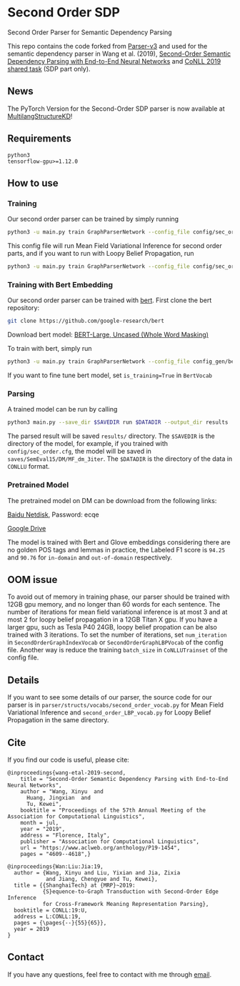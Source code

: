 # Second Order SDP
Second Order Parser for Semantic Dependency Parsing

This repo contains the code forked from [Parser-v3](https://github.com/tdozat/Parser-v3) and used for the semantic dependency parser in Wang et al. (2019), [Second-Order Semantic Dependency Parsing with End-to-End Neural Networks](https://arxiv.org/abs/1906.07880) and [CoNLL 2019 shared task](http://mrp.nlpl.eu/) (SDP part only). 

## News

The PyTorch Version for the Second-Order SDP parser is now available at [MultilangStructureKD](https://github.com/Alibaba-NLP/MultilangStructureKD)!

## Requirements
```
python3
tensorflow-gpu>=1.12.0
```
## How to use
### Training
Our second order parser can be trained by simply running
```bash
python3 -u main.py train GraphParserNetwork --config_file config/sec_order.cfg --noscreen
```
This config file will run Mean Field Variational Inference for second order parts, and if you want to run with Loopy Belief Propagation, run
```bash
python3 -u main.py train GraphParserNetwork --config_file config/sec_order_LBP.cfg --noscreen
```

### Training with Bert Embedding
Our second order parser can be trained with [bert](https://github.com/google-research/bert). First clone the bert repository:
```bash
git clone https://github.com/google-research/bert
```
Download bert model: [BERT-Large, Uncased (Whole Word Masking)](https://storage.googleapis.com/bert_models/2019_05_30/wwm_uncased_L-24_H-1024_A-16.zip)

To train with bert, simply run
```bash
python3 -u main.py train GraphParserNetwork --config_file config_gen/bert_large_glove_previous_layer_100linear_01lr_5decay_dm_switch_new1.cfg --noscreen
```
If you want to fine tune bert model, set `is_training=True`  in `BertVocab`

### Parsing
A trained model can be run by calling
```bash
python3 main.py --save_dir $SAVEDIR run $DATADIR --output_dir results 
```
The parsed result will be saved `results/` directory. The `$SAVEDIR` is the directory of the model, for example, if you trained with `config/sec_order.cfg`, the model will be saved in `saves/SemEval15/DM/MF_dm_3iter`. The `$DATADIR` is the directory of the data in `CONLLU` format.

### Pretrained Model
The pretrained model on DM can be download from the following links:

[Baidu Netdisk](https://pan.baidu.com/s/1xc6z8tvf7HgCn6CycqkbkQ), Password: ecqe

[Google Drive](https://drive.google.com/open?id=1HEw-4FYAToQxESD5lulfONnDk883PnGS)

The model is trained with Bert and Glove embeddings considering there are no golden POS tags and lemmas in practice, the Labeled F1 score is `94.25` and `90.76` for `in-domain` and `out-of-domain` respectively.

## OOM issue
To avoid out of memory in training phase, our parser should be trained with 12GB gpu memory, and no longer than 60 words for each sentence. The number of iterations for mean field variational inference is at most 3 and at most 2 for loopy belief propagation in a 12GB Titan X gpu. If you have a larger gpu, such as Tesla P40 24GB, loopy belief propation can be also trained with 3 iterations. To set the number of iterations, set `num_iteration` in `SecondOrderGraphIndexVocab` or `SecondOrderGraphLBPVocab` of the config file. Another way is reduce the training `batch_size` in `CoNLLUTrainset` of the config file.

## Details
If you want to see some details of our parser, the source code for our parser is in `parser/structs/vocabs/second_order_vocab.py` for Mean Field Variational Inference and `second_order_LBP_vocab.py` for Loopy Belief Propagation in the same directory.

## Cite
<!-- Detailed description will be updated soon. -->
<!-- Our code for [CoNLL 2019 shared task](http://mrp.nlpl.eu/) (SDP part) will be updated soon. -->
If you find our code is useful, please cite:
```
@inproceedings{wang-etal-2019-second,
    title = "Second-Order Semantic Dependency Parsing with End-to-End Neural Networks",
    author = "Wang, Xinyu  and
      Huang, Jingxian  and
      Tu, Kewei",
    booktitle = "Proceedings of the 57th Annual Meeting of the Association for Computational Linguistics",
    month = jul,
    year = "2019",
    address = "Florence, Italy",
    publisher = "Association for Computational Linguistics",
    url = "https://www.aclweb.org/anthology/P19-1454",
    pages = "4609--4618",}
```
```
@inproceedings{Wan:Liu:Jia:19,
  author = {Wang, Xinyu and Liu, Yixian and Jia, Zixia
            and Jiang, Chengyue and Tu, Kewei},
  title = {{ShanghaiTech} at {MRP}~2019:
           {S}equence-to-Graph Transduction with Second-Order Edge Inference
           for Cross-Framework Meaning Representation Parsing},
  booktitle = CONLL:19:U,
  address = L:CONLL:19,
  pages = {\pages{--}{55}{65}},
  year = 2019
}
```

## Contact
If you have any questions, feel free to contact with me through [email](mailto:wangxy1@shanghaitech.edu.cn).
